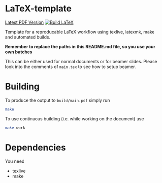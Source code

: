 LaTeX-template
===
[Latest PDF Version](https://github.com/The-Ludwig/latex-template/releases/latest/download/latex-template.pdf)
[![Build LaTeX](https://github.com/The-Ludwig/latex-template/actions/workflows/build.yml/badge.svg)](https://github.com/The-Ludwig/latex-template/actions/workflows/build.yml)

Template for a reproducable LaTeX workflow using texlive, latexmk, make and automated builds.

**Remember to replace the paths in this README.md file, so you use your own batches**

This can be either used for normal documents or for beamer slides.
Please look into the comments of `main.tex` to see how to setup beamer. 

# Building
To produce the output to `build/main.pdf` simply run
```sh
make
```

To use continuous building (i.e. while working on the document) use 
```sh
make work
```

# Dependencies 
You need 
- texlive 
- make
